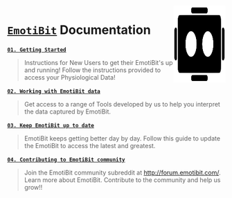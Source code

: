 <img src="./assets/EmotiBit-logo.svg" align="right" width="120" height="178">

# [`EmotiBit`](https://www.emotibit.com/) Documentation
[**`01. Getting Started`**](./Getting_Started.md) 
> Instructions for New Users to get their EmotiBit's up and running! Follow the instructions provided to access your Physiological Data!

[**`02. Working with EmotiBit data`**](./Working_with_emotibit_data.md) 
> Get access to a range of Tools developed by us to help you interpret the data captured by EmotiBit.

[**`03. Keep EmotiBit up to date`**](./Keep_emotibit_up_to_date.md)
> EmotiBit keeps getting better day by day. Follow this guide to update the EmotiBit to access the latest and greatest.

[**`04. Contributing to EmotiBit community`**](./Contributing_to_emotibit_community/)
> Join the EmotiBit community subreddit at http://forum.emotibit.com/.
> Learn more about EmotiBit. Contribute to the community and help us grow!!

[EmotiBit_outOfBox]: ./assets/emotibit-outOfBox.png ""
